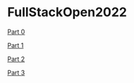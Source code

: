 # FullStackOpen2022

[Part 0](https://github.com/srtalaie/FullStackOpen2022/tree/master/part0)

[Part 1](https://github.com/srtalaie/FullStackOpen2022/tree/master/part1)

[Part 2](https://github.com/srtalaie/FullStackOpen2022/tree/master/part2)

[Part 3](https://github.com/srtalaie/FullStackOpen2022-Part3)

